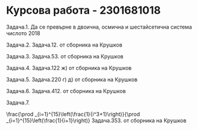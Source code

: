 # Курсова работа - 2301681018
Задача.1. 
Да се превърне в двоична, осмична и шестайсетична система числото 2018

Задача.2.
Задача.12. от сборника на Крушков

Задача.3. 
Задача.53. от сборника на Крушков

Задача.4. 
Задача.122 ж) от сборника на Крушков

Задача.5. 
Задача.220 г) д) от сборника на Крушков

Задача.6. 
Задача.412. от сборника на Крушков

Задача.7. 

\frac{\prod _{i=1}^{15}\left(\frac{1}{i^3+1}\right)}{\prod _{i=1}^{15}\left(\frac{1}{i+1}\right)}
Задача.353. от сборника на Крушков
